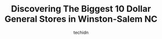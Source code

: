 ---
layout: ampstory
image: https://i0.wp.com/www.depkes.org/wp-content/uploads/2023/06/dollar-general-0-in-winston-salem-nc-1685967540.jpeg?resize=640,853
author: techidn
featured: false
description: Discover the impressive array of Dollar General options in Winston-Salem NC, where you can find 10 of the largest Dollar General establishments in the area. From renowned classics to hidden 
title: Discovering The Biggest 10 Dollar General Stores in Winston-Salem NC
cover:
   title: Discovering The Biggest 10 Dollar General Stores in Winston-Salem NC
   subtitle: Rickpate
   background: https://www.depkes.org/wp-content/uploads/2023/06/dollar-general-0-in-winston-salem-nc-1685967540.jpeg

pages: 
 - layout: thirds
   top: <h1>#1 Dollar General</h1>
   bottom: "<p>They are never open and when they are its only for half the time. They have a piece of paper covering their hours which is totally not ok. I had my 1 year old sleep in</p>"
   background: https://www.depkes.org/wp-content/uploads/2023/06/dollar-general-1-in-winston-salem-nc-1685967541.jpeg
   backgroundblur: true
 - layout: thirds
   top: <h1>#2 Dollar General</h1>
   bottom: "<p>875 Silas Creek Pkwy, Winston-Salem, NC 27127, United States</p>"
   background: https://www.depkes.org/wp-content/uploads/2023/06/dollar-general-2-in-winston-salem-nc-1685967542.jpeg
   cta:
      link: https://www.depkes.org/blog/discovering-the-biggest-10-dollar-general-stores-in-winston-salem-nc/
      text: Discovering The Biggest 10 Dollar General Stores in Winston-Salem NC
 - layout: thirds
   top: <h1>#3 Dollar General</h1>
   bottom: "<p>3150 New Walkertown Rd, Winston-Salem, NC 27105, United States</p>"
   background: https://www.depkes.org/wp-content/uploads/2023/06/dollar-general-3-in-winston-salem-nc-1685967542.jpeg
   cta:
      link: https://www.depkes.org/blog/discovering-the-biggest-10-dollar-general-stores-in-winston-salem-nc/
      text: Discovering The Biggest 10 Dollar General Stores in Winston-Salem NC
 - layout: thirds
   top: <h1>#4 Dollar General</h1>
   bottom: "<p>4330 Thomasville Rd Ste 107, Winston-Salem, NC 27107, United States</p>"
   background: https://images.unsplash.com/photo-1632260260864-caf7fde5ec36?ixlib=rb-4.0.3&ixid=MnwxMjA3fDB8MHxwaG90by1wYWdlfHx8fGVufDB8fHx8&auto=format&fit=crop&w=640&h=853&q=80
   cta:
      link: https://www.depkes.org/blog/discovering-the-biggest-10-dollar-general-stores-in-winston-salem-nc/
      text: Discovering The Biggest 10 Dollar General Stores in Winston-Salem NC
 - layout: thirds
   top: <h1>#5 Dollar General</h1>
   bottom: "<p>3800 Reynolda Rd #40, Winston-Salem, NC 27106, United States</p>"
   background: https://images.unsplash.com/photo-1602536052359-ef94c21c5948?ixlib=rb-4.0.3&ixid=MnwxMjA3fDB8MHxwaG90by1wYWdlfHx8fGVufDB8fHx8&auto=format&fit=crop&w=640&h=853&q=80
   cta:
      link: https://www.depkes.org/blog/discovering-the-biggest-10-dollar-general-stores-in-winston-salem-nc/
      text: Discovering The Biggest 10 Dollar General Stores in Winston-Salem NC
 - layout: thirds
   top: <h1>#6 Dollar General</h1>
   bottom: "<p>3414 N Patterson Ave, Winston-Salem, NC 27105, United States</p>"
   background: https://images.unsplash.com/photo-1509114397022-ed747cca3f65?ixlib=rb-4.0.3&ixid=MnwxMjA3fDB8MHxwaG90by1wYWdlfHx8fGVufDB8fHx8&auto=format&fit=crop&w=640&h=853&q=80
   cta:
      link: https://www.depkes.org/blog/discovering-the-biggest-10-dollar-general-stores-in-winston-salem-nc/
      text: Discovering The Biggest 10 Dollar General Stores in Winston-Salem NC
 - layout: thirds
   top: <h1>#7 Dollar General</h1>
   bottom: "<p>11123 Old U.S. Hwy 52, Winston-Salem, NC 27107, United States</p>"
   background: https://images.unsplash.com/photo-1489648022186-8f49310909a0?ixlib=rb-4.0.3&ixid=MnwxMjA3fDB8MHxwaG90by1wYWdlfHx8fGVufDB8fHx8&auto=format&fit=crop&w=640&h=853&q=80
   cta:
      link: https://www.depkes.org/blog/discovering-the-biggest-10-dollar-general-stores-in-winston-salem-nc/
      text: Discovering The Biggest 10 Dollar General Stores in Winston-Salem NC
 - layout: thirds
   middle: Continue reading...
   background: https://images.unsplash.com/photo-1595364397663-fca4f075d796?ixlib=rb-4.0.3&ixid=MnwxMjA3fDB8MHxwaG90by1wYWdlfHx8fGVufDB8fHx8&auto=format&fit=crop&w=640&h=853&q=80
   cta:
      link: https://www.depkes.org/blog/discovering-the-biggest-10-dollar-general-stores-in-winston-salem-nc/
      text: Discovering The Biggest 10 Dollar General Stores in Winston-Salem NC
      
---